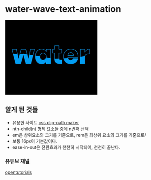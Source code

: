 # water-wave-text-animation

<div>
<img src="image/project1day1css_0505.gif" width="300px">
</div>

## 알게 된 것들

- 유용한 사이트 [css clip-path maker](https://bennettfeely.com/clippy/)
- nth-child(n) 형제 요소들 중에 n번째 선택
- em은 상위요소의 크기를 기준으로, rem은 최상위 요소의 크기를 기준으로/
- 보통 16px이 기본값이다.
- ease-in-out은 전환효과가 천천히 시작되어, 천천히 끝난다.

### 유튜브 채널

[opentutorials](https://www.youtube.com/channel/UCbwXnUipZsLfUckBPsC7Jog)
